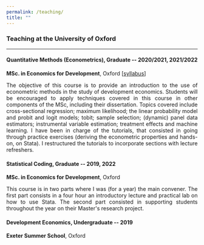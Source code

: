 ```yaml
---
permalink: /teaching/
title: ""
---
```


### Teaching at the University of Oxford 
---  
#### Quantitative Methods (Econometrics), Graduate -- 2020/2021, 2021/2022  
**MSc. in Economics for Development**, Oxford  [[syllabus](http://bzdiop.github.io/files/AboutMe/QM2020_Syllabus.pdf)]  
<p style='text-align: justify;'> The objective of this course is to provide an introduction to the use of econometric methods in the study of development economics. Students will be encouraged to apply techniques covered in this course in other components of the MSc, including their dissertation.  
Topics covered include cross-sectional regression; maximum likelihood; the linear probability model and probit and logit models; tobit; sample selection; (dynamic) panel data estimators; instrumental variable estimation; treatment effects and machine learning.  
I have been in charge of the tutorials, that consisted in going through practice exercises (deriving the econometric properties and hands-on, on Stata). I restructured the tutorials to incorporate sections with lecture refreshers.   
</p>
 
#### Statistical Coding, Graduate -- 2019, 2022   
**MSc. in Economics for Development**,  Oxford  
<p style='text-align: justify;'>  This course is in two parts where I was (for a year) the main convener. The first part consists in a four hour an introductory lecture and practical lab on how to use Stata. The second part consisted in supporting students throughout the year on their Master's research project.  
</p>

#### Development Economics, Undergraduate -- 2019
**Exeter Summer School**, Oxford  